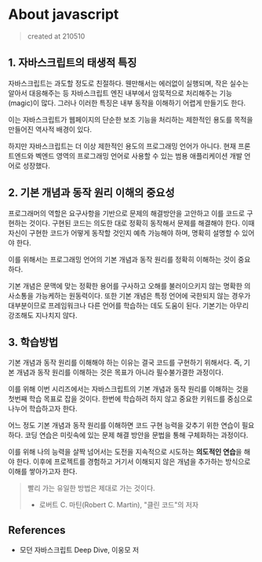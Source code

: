 # About javascript

> created at 210510

## 1. 자바스크립트의 태생적 특징

자바스크립트는 과도할 정도로 친절하다. 웬만해서는 에러없이 실행되며, 작은 실수는 알아서 대응해주는 등 자바스크립트 엔진 내부에서 암묵적으로 처리해주는 기능(magic)이 많다. 그러나 이러한 특징은 내부 동작을 이해하기 어렵게 만들기도 한다.

이는 자바스크립트가 웹페이지의 단순한 보조 기능을 처리하는 제한적인 용도를 목적을 만들어진 역사적 배경이 있다.

하지만 자바스크립트는 더 이상 제한적인 용도의 프로그래밍 언어가 아니다. 현재 프론트엔드와 벡엔드 영역의 프로그래밍 언어로 사용할 수 있는 범용 애플리케이션 개발 언어로 성장했다.

## 2. 기본 개념과 동작 원리 이해의 중요성

프로그래머의 역할은 요구사항을 기반으로 문제의 해결방안을 고안하고 이를 코드로 구현하는 것이다. 구현된 코드는 의도한 대로 정확히 동작해서 문제를 해결해야 한다. 이때 자신이 구현한 코드가 어떻게 동작할 것인지 예측 가능해야 하며, 명확히 설명할 수 있어야 한다.

이를 위해서는 프로그래밍 언어의 기본 개념과 동작 원리를 정확히 이해하는 것이 중요하다.

기본 개념은 문맥에 맞는 정확한 용어를 구사하고 오해를 불러이으키지 않는 명확한 의사소통을 가능케하는 원동력이다. 또한 기본 개념은 특정 언어에 국한되지 않는 경우가 대부분이므로 프레임워크나 다른 언어를 학습하는 데도 도움이 된다. 기본기는 아무리 강조해도 지나치지 않다.

## 3. 학습방법

기본 개념과 동작 원리를 이해해야 하는 이유는 결국 코드를 구현하기 위해서다. 즉, 기본 개념과 동작 원리를 이해하는 것은 목표가 아니라 필수불가결한 과정이다.

이를 위해 이번 시리즈에서는 자바스크립트의 기본 개념과 동작 원리를 이해하는 것을 첫번째 학습 목표로 잡을 것이다. 한번에 학습하려 하지 않고 중요한 키워드를 중심으로 나누어 학습하고자 한다.

어느 정도 기본 개념과 동작 원리를 이해하면 코드 구현 능력을 갖추기 위한 연습이 필요하다. 코딩 연습은 미릿속에 있는 문제 해결 방안을 문법을 통해 구체화하는 과정이다.

이를 위해 나의 능력을 살짝 넘어서는 도전을 지속적으로 시도하는 **의도적인 연습**을 해야 한다. 이후에 프로젝트를 경험하고 거기서 이해되지 않은 개념을 추가하는 방식으로 이해를 쌓아가고자 한다.

> 빨리 가는 유일한 방법은 제대로 가는 것이다.
> - 로버트 C. 마틴(Robert C. Martin), "클린 코드"의 저자

## References

- 모던 자바스크립트 Deep Dive, 이웅모 저